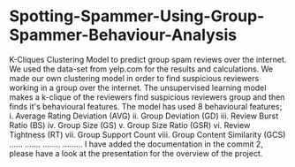 # Spotting-Spammer-Using-Group-Spammer-Behaviour-Analysis
K-Cliques Clustering Model to predict group spam reviews over the internet. We used the data-set from yelp.com for the results and calculations.
We made our own clustering model in order to find suspicious reviewers working in a group over the internet.
The unsupervised learning model makes a k-clique of the reviewers find suspicious reviewers group and then finds it's behavioural features.
The model has used 8 behavioural features;
    i.  Average Rating Deviation (AVG)
   ii.  Group Deviation (GD)
  iii.  Review Burst Ratio (BS)
   iv.  Group Size (GS)
    v.  Group Size Ratio (GSR)
   vi.  Review Tightness (RT)
  vii.  Group Support Count
 viii.  Group Content Similarity (GCS)
 ......
 .......
 ........
 .........
I have added the documentation in the commit 2, please have a look at the presentation for the overview of the project.
